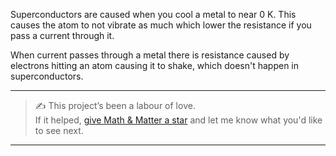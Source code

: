 Superconductors are caused when you cool a metal to near 0 K. This causes the atom to not vibrate as much which lower the resistance if you pass a current through it.

When current passes through a metal there is resistance caused by electrons hitting an atom causing it to shake, which doesn't happen in superconductors.



---

> ✍️ This project’s been a labour of love.  
> If it helped, [give Math & Matter a star](https://github.com/rajeevphysics/Obsidan-MathMatter) and let me know what you'd like to see next.

---